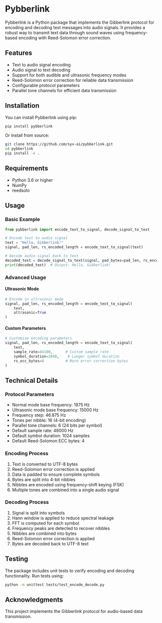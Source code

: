 # Pybberlink

Pybberlink is a Python package that implements the Gibberlink protocol for encoding and decoding text messages into audio signals. It provides a robust way to transmit text data through sound waves using frequency-based encoding with Reed-Solomon error correction.

## Features

- Text to audio signal encoding
- Audio signal to text decoding
- Support for both audible and ultrasonic frequency modes
- Reed-Solomon error correction for reliable data transmission
- Configurable protocol parameters
- Parallel tone channels for efficient data transmission

## Installation

You can install Pybberlink using pip:

```bash
pip install pybberlink
```

Or install from source:

```bash
git clone https://github.com/syv-ai/pybberlink.git
cd pybberlink
pip install -e .
```

## Requirements

- Python 3.6 or higher
- NumPy
- reedsolo

## Usage

### Basic Example

```python
from pybberlink import encode_text_to_signal, decode_signal_to_text

# Encode text to audio signal
text = "Hello, Gibberlink!"
signal, pad_len, rs_encoded_length = encode_text_to_signal(text)

# Decode audio signal back to text
decoded_text = decode_signal_to_text(signal, pad_bytes=pad_len, rs_encoded_length=rs_encoded_length)
print(decoded_text)  # Output: Hello, Gibberlink!
```

### Advanced Usage

#### Ultrasonic Mode

```python
# Encode in ultrasonic mode
signal, pad_len, rs_encoded_length = encode_text_to_signal(
    text,
    ultrasonic=True
)
```

#### Custom Parameters

```python
# Customize encoding parameters
signal, pad_len, rs_encoded_length = encode_text_to_signal(
    text,
    sample_rate=44100,      # Custom sample rate
    symbol_duration=2048,    # Longer symbol duration
    rs_ecc_bytes=8          # More error correction bytes
)
```

## Technical Details

### Protocol Parameters

- Normal mode base frequency: 1875 Hz
- Ultrasonic mode base frequency: 15000 Hz
- Frequency step: 46.875 Hz
- Tones per nibble: 16 (4-bit encoding)
- Parallel tone channels: 6 (24 bits per symbol)
- Default sample rate: 48000 Hz
- Default symbol duration: 1024 samples
- Default Reed-Solomon ECC bytes: 4

### Encoding Process

1. Text is converted to UTF-8 bytes
2. Reed-Solomon error correction is applied
3. Data is padded to ensure complete symbols
4. Bytes are split into 4-bit nibbles
5. Nibbles are encoded using frequency-shift keying (FSK)
6. Multiple tones are combined into a single audio signal

### Decoding Process

1. Signal is split into symbols
2. Hann window is applied to reduce spectral leakage
3. FFT is computed for each symbol
4. Frequency peaks are detected to recover nibbles
5. Nibbles are combined into bytes
6. Reed-Solomon error correction is applied
7. Bytes are decoded back to UTF-8 text

## Testing

The package includes unit tests to verify encoding and decoding functionality. Run tests using:

```bash
python -m unittest tests/test_encode_decode.py
```

## Acknowledgments

This project implements the Gibberlink protocol for audio-based data transmission. 
